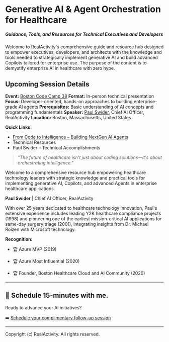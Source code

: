 # **Generative AI & Agent Orchestration for Healthcare**

##### *Guidance, Tools, and Resources for Technical Executives and Developers*

Welcome to RealActivity's comprehensive guide and resource hub designed to empower executives, developers, and architects with the knowledge and tools needed to strategically implement generative AI and build advanced Copilots tailored for enterprise use. The purpose of the content is to demystify enterprise AI in healthcare with zero hype.

## Upcoming Session Details

**Event:** [Boston Code Camp 38](https://www.bostoncodecamp.com/CC38/info)
**Format:** In-person technical presentation
**Focus:** Developer-oriented, hands-on approaches to building enterprise-grade AI agents
**Prerequisites:** Basic understanding of AI concepts and programming fundamentals
**Speaker:** [Paul Swider](https://sessionize.com/pswider/), Chief AI Officer, RealActivity
**Location:** Boston, Massachusetts, United States

**Quick Links:**

- [From Code to Intelligence – Building NextGen AI Agents](nextgenagents.md)
- Technical Resources
- Paul Swider – Technical Accomplishments

> *"The future of healthcare isn't just about coding solutions—it's about orchestrating intelligence."*

Welcome to a comprehensive resource hub empowering healthcare technology leaders with strategic knowledge and practical tools for implementing generative AI, Copilots, and advanced Agents in enterprise healthcare applications.

**Paul Swider** | Chief AI Officer, RealActivity

With over 25 years dedicated to healthcare technology innovation, Paul's extensive experience includes leading Y2K healthcare compliance projects (1998) and pioneering one of the earliest mission-critical AI applications for same-day surgery triage (2001), integrating insights from Dr. Michael Roizen with Microsoft technology.

**Recognition:**

- 🏆 Azure MVP (2019)

- 🏆 Azure Most Influential (2020)

- 🏆 Founder, Boston Healthcare Cloud and AI Community (2020)

  

---

## 📅 Schedule 15-minutes with me.
Ready to advance your AI initiatives?

➡️ [Schedule your complimentary follow-up session](http://try.realactivity.ai)

---

Copyright (c) RealActivity. All rights reserved.
